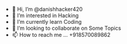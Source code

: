 - 👋 Hi, I’m @danishhacker420
- 👀 I’m interested in Hacking
- 🌱 I’m currently learn Coding
- 💞️ I’m looking to collaborate on Some Topics
- 📫 How to reach me ... +918570089862

<!---
danishhacker420/danishhacker420 is a ✨ special ✨ repository because its `README.md` (this file) appears on your GitHub profile.
You can click the Preview link to take a look at your changes.
--->
